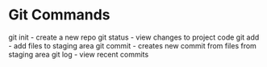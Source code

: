 # Git Commands

git init - create a new repo
git status - view changes to project code
git add - add files to staging area
git commit - creates new commit from files from staging area
git log - view recent commits
